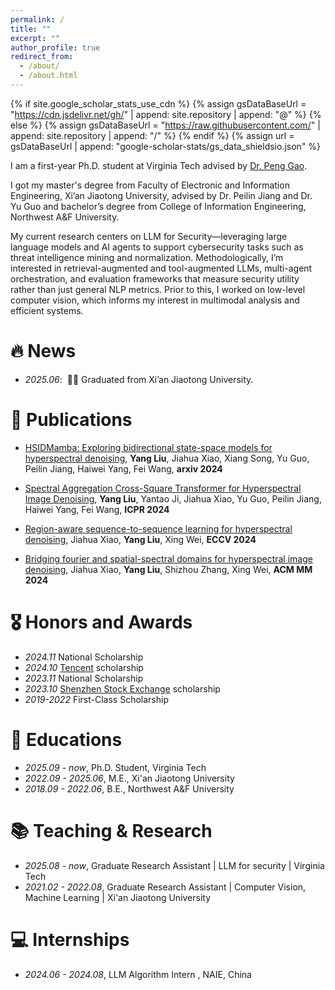```yaml
---
permalink: /
title: ""
excerpt: ""
author_profile: true
redirect_from: 
  - /about/
  - /about.html
---
```


{% if site.google_scholar_stats_use_cdn %}
{% assign gsDataBaseUrl = "https://cdn.jsdelivr.net/gh/" | append: site.repository | append: "@" %}
{% else %}
{% assign gsDataBaseUrl = "https://raw.githubusercontent.com/" | append: site.repository | append: "/" %}
{% endif %}
{% assign url = gsDataBaseUrl | append: "google-scholar-stats/gs_data_shieldsio.json" %}

<span class='anchor' id='about-me'></span>

I am a first-year Ph.D. student at Virginia Tech advised by [Dr. Peng Gao](https://people.cs.vt.edu/penggao/). 

I got my master's degree from Faculty of Electronic and Information Engineering, Xi’an Jiaotong University, advised by Dr. Peilin Jiang and Dr. Yu Guo and bachelor’s degree from College of Information Engineering, Northwest A&F University.

My current research centers on LLM for Security—leveraging large language models and AI agents to support cybersecurity tasks such as threat intelligence mining and normalization. Methodologically, I’m interested in retrieval-augmented and tool-augmented LLMs, multi-agent orchestration, and evaluation frameworks that measure security utility rather than just general NLP metrics. Prior to this, I worked on low-level computer vision, which informs my interest in multimodal analysis and efficient systems.


# 🔥 News
- *2025.06*: &nbsp;🎉🎉 Graduated from Xi’an Jiaotong University. 

# 📝 Publications 

- [HSIDMamba: Exploring bidirectional state-space models for hyperspectral denoising](https://arxiv.org/abs/2404.09697), **Yang Liu**, Jiahua Xiao, Xiang Song, Yu Guo, Peilin Jiang, Haiwei Yang, Fei Wang, **arxiv 2024**

- [Spectral Aggregation Cross-Square Transformer for Hyperspectral Image Denoising](https://link.springer.com/chapter/10.1007/978-3-031-78354-8_29), **Yang Liu**, Yantao Ji, Jiahua Xiao, Yu Guo, Peilin Jiang, Haiwei Yang, Fei Wang, **ICPR 2024**

- [Region-aware sequence-to-sequence learning for hyperspectral denoising](https://link.springer.com/chapter/10.1007/978-3-031-73027-6_13), Jiahua Xiao, **Yang Liu**, Xing Wei, **ECCV 2024**

- [Bridging fourier and spatial-spectral domains for hyperspectral image denoising](https://dl.acm.org/doi/abs/10.1145/3664647.3681461), Jiahua Xiao, **Yang Liu**, Shizhou Zhang, Xing Wei, **ACM MM 2024**

# 🎖 Honors and Awards
- *2024.11* National Scholarship
- *2024.10* [Tencent](https://www.tencent.com/en-us/) scholarship
- *2023.11* National Scholarship
- *2023.10* [Shenzhen Stock Exchange](https://www.szse.cn/English/) scholarship
- *2019-2022* First-Class Scholarship

# 📖 Educations
- *2025.09 - now*, Ph.D. Student, Virginia Tech
- *2022.09 - 2025.06*, M.E., Xi'an Jiaotong University
- *2018.09 - 2022.06*, B.E., Northwest A&F University

# 📚 Teaching & Research
- *2025.08 - now*, Graduate Research Assistant | LLM for security | Virginia Tech 
- *2021.02 - 2022.08*, Graduate Research Assistant | Computer Vision, Machine Learning | Xi'an Jiaotong University

# 💻 Internships
- *2024.06 - 2024.08*, LLM Algorithm Intern , NAIE, China